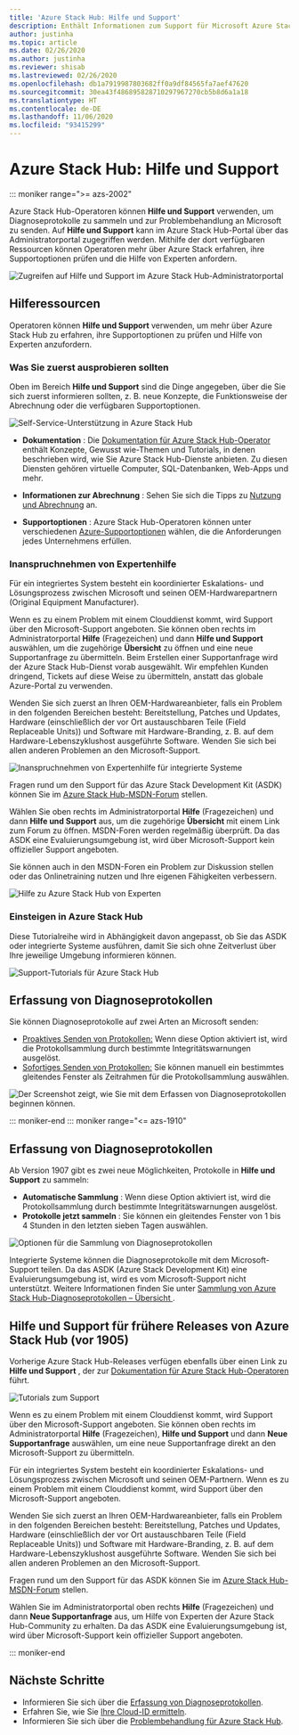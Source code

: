 ```yaml
---
title: 'Azure Stack Hub: Hilfe und Support'
description: Enthält Informationen zum Support für Microsoft Azure Stack Hub.
author: justinha
ms.topic: article
ms.date: 02/26/2020
ms.author: justinha
ms.reviewer: shisab
ms.lastreviewed: 02/26/2020
ms.openlocfilehash: db1a7919987803682ff0a9df84565fa7aef47620
ms.sourcegitcommit: 30ea43f486895828710297967270cb5b8d6a1a18
ms.translationtype: HT
ms.contentlocale: de-DE
ms.lasthandoff: 11/06/2020
ms.locfileid: "93415299"
---
```

# <a name="azure-stack-hub-help-and-support"></a>Azure Stack Hub: Hilfe und Support

::: moniker range=">= azs-2002"

Azure Stack Hub-Operatoren können **Hilfe und Support** verwenden, um Diagnoseprotokolle zu sammeln und zur Problembehandlung an Microsoft zu senden. Auf **Hilfe und Support** kann im Azure Stack Hub-Portal über das Administratorportal zugegriffen werden. Mithilfe der dort verfügbaren Ressourcen können Operatoren mehr über Azure Stack erfahren, ihre Supportoptionen prüfen und die Hilfe von Experten anfordern.  

![Zugreifen auf Hilfe und Support im Azure Stack Hub-Administratorportal](media/azure-stack-help-and-support/help-and-support.png)

## <a name="help-resources"></a>Hilferessourcen

Operatoren können **Hilfe und Support** verwenden, um mehr über Azure Stack Hub zu erfahren, ihre Supportoptionen zu prüfen und Hilfe von Experten anzufordern.

### <a name="things-to-try-first"></a>Was Sie zuerst ausprobieren sollten

Oben im Bereich **Hilfe und Support** sind die Dinge angegeben, über die Sie sich zuerst informieren sollten, z. B. neue Konzepte, die Funktionsweise der Abrechnung oder die verfügbaren Supportoptionen.

![Self-Service-Unterstützung in Azure Stack Hub](media/azure-stack-help-and-support/get-support-tiles.png)

- **Dokumentation** : Die [Dokumentation für Azure Stack Hub-Operator](index.yml) enthält Konzepte, Gewusst wie-Themen und Tutorials, in denen beschrieben wird, wie Sie Azure Stack Hub-Dienste anbieten. Zu diesen Diensten gehören virtuelle Computer, SQL-Datenbanken, Web-Apps und mehr.

- **Informationen zur Abrechnung** : Sehen Sie sich die Tipps zu [Nutzung und Abrechnung](azure-stack-billing-and-chargeback.md) an.

- **Supportoptionen** : Azure Stack Hub-Operatoren können unter verschiedenen [Azure-Supportoptionen](./azure-stack-manage-basics.md) wählen, die die Anforderungen jedes Unternehmens erfüllen.

### <a name="get-expert-help"></a>Inanspruchnehmen von Expertenhilfe

Für ein integriertes System besteht ein koordinierter Eskalations- und Lösungsprozess zwischen Microsoft und seinen OEM-Hardwarepartnern (Original Equipment Manufacturer).

Wenn es zu einem Problem mit einem Clouddienst kommt, wird Support über den Microsoft-Support angeboten. Sie können oben rechts im Administratorportal **Hilfe** (Fragezeichen) und dann **Hilfe und Support** auswählen, um die zugehörige **Übersicht** zu öffnen und eine neue Supportanfrage zu übermitteln. Beim Erstellen einer Supportanfrage wird der Azure Stack Hub-Dienst vorab ausgewählt. Wir empfehlen Kunden dringend, Tickets auf diese Weise zu übermitteln, anstatt das globale Azure-Portal zu verwenden.

Wenden Sie sich zuerst an Ihren OEM-Hardwareanbieter, falls ein Problem in den folgenden Bereichen besteht: Bereitstellung, Patches und Updates, Hardware (einschließlich der vor Ort austauschbaren Teile (Field Replaceable Units)) und Software mit Hardware-Branding, z. B. auf dem Hardware-Lebenszyklushost ausgeführte Software. Wenden Sie sich bei allen anderen Problemen an den Microsoft-Support.

![Inanspruchnehmen von Expertenhilfe für integrierte Systeme](media/azure-stack-help-and-support/get-support-integrated.png)

Fragen rund um den Support für das Azure Stack Development Kit (ASDK) können Sie im [Azure Stack Hub-MSDN-Forum](https://social.msdn.microsoft.com/Forums/azure/home?forum=azurestack) stellen.

Wählen Sie oben rechts im Administratorportal **Hilfe** (Fragezeichen) und dann **Hilfe und Support** aus, um die zugehörige **Übersicht** mit einem Link zum Forum zu öffnen. MSDN-Foren werden regelmäßig überprüft. Da das ASDK eine Evaluierungsumgebung ist, wird über Microsoft-Support kein offizieller Support angeboten.

Sie können auch in den MSDN-Foren ein Problem zur Diskussion stellen oder das Onlinetraining nutzen und Ihre eigenen Fähigkeiten verbessern.

![Hilfe zu Azure Stack Hub von Experten](media/azure-stack-help-and-support/get-support-cards.png)

### <a name="get-up-to-speed-with-azure-stack-hub"></a>Einsteigen in Azure Stack Hub

Diese Tutorialreihe wird in Abhängigkeit davon angepasst, ob Sie das ASDK oder integrierte Systeme ausführen, damit Sie sich ohne Zeitverlust über Ihre jeweilige Umgebung informieren können.

![Support-Tutorials für Azure Stack Hub](media/azure-stack-help-and-support/get-support-tutorials.png)

## <a name="diagnostic-log-collection"></a>Erfassung von Diagnoseprotokollen

Sie können Diagnoseprotokolle auf zwei Arten an Microsoft senden:

- [Proaktives Senden von Protokollen:](./azure-stack-diagnostic-log-collection-overview.md#send-logs-proactively) Wenn diese Option aktiviert ist, wird die Protokollsammlung durch bestimmte Integritätswarnungen ausgelöst.
- [Sofortiges Senden von Protokollen:](./azure-stack-diagnostic-log-collection-overview.md#send-logs-now) Sie können manuell ein bestimmtes gleitendes Fenster als Zeitrahmen für die Protokollsammlung auswählen.

![Der Screenshot zeigt, wie Sie mit dem Erfassen von Diagnoseprotokollen beginnen können.](media/azure-stack-help-and-support/banner-enable-automatic-log-collection.png)

::: moniker-end
::: moniker range="<= azs-1910"

## <a name="diagnostic-log-collection"></a>Erfassung von Diagnoseprotokollen

Ab Version 1907 gibt es zwei neue Möglichkeiten, Protokolle in **Hilfe und Support** zu sammeln:

- **Automatische Sammlung** : Wenn diese Option aktiviert ist, wird die Protokollsammlung durch bestimmte Integritätswarnungen ausgelöst.
- **Protokolle jetzt sammeln** : Sie können ein gleitendes Fenster von 1 bis 4 Stunden in den letzten sieben Tagen auswählen.

![Optionen für die Sammlung von Diagnoseprotokollen](media/azure-stack-automatic-log-collection/azure-stack-log-collection-overview.png)

Integrierte Systeme können die Diagnoseprotokolle mit dem Microsoft-Support teilen. Da das ASDK (Azure Stack Development Kit) eine Evaluierungsumgebung ist, wird es vom Microsoft-Support nicht unterstützt. Weitere Informationen finden Sie unter [Sammlung von Azure Stack Hub-Diagnoseprotokollen – Übersicht ](azure-stack-diagnostic-log-collection-overview.md).

## <a name="help-and-support-for-earlier-releases-azure-stack-hub-pre-1905"></a>Hilfe und Support für frühere Releases von Azure Stack Hub (vor 1905)

Vorherige Azure Stack Hub-Releases verfügen ebenfalls über einen Link zu **Hilfe und Support** , der zur [Dokumentation für Azure Stack Hub-Operatoren](./index.yml) führt.

![Tutorials zum Support](media/azure-stack-help-and-support/get-support-previous.png)

Wenn es zu einem Problem mit einem Clouddienst kommt, wird Support über den Microsoft-Support angeboten. Sie können oben rechts im Administratorportal **Hilfe** (Fragezeichen), **Hilfe und Support** und dann **Neue Supportanfrage** auswählen, um eine neue Supportanfrage direkt an den Microsoft-Support zu übermitteln.

Für ein integriertes System besteht ein koordinierter Eskalations- und Lösungsprozess zwischen Microsoft und seinen OEM-Partnern. Wenn es zu einem Problem mit einem Clouddienst kommt, wird Support über den Microsoft-Support angeboten.

Wenden Sie sich zuerst an Ihren OEM-Hardwareanbieter, falls ein Problem in den folgenden Bereichen besteht: Bereitstellung, Patches und Updates, Hardware (einschließlich der vor Ort austauschbaren Teile (Field Replaceable Units)) und Software mit Hardware-Branding, z. B. auf dem Hardware-Lebenszyklushost ausgeführte Software. Wenden Sie sich bei allen anderen Problemen an den Microsoft-Support.

Fragen rund um den Support für das ASDK können Sie im [Azure Stack Hub-MSDN-Forum](https://social.msdn.microsoft.com/Forums/azure/home?forum=azurestack) stellen.

Wählen Sie im Administratorportal oben rechts **Hilfe** (Fragezeichen) und dann **Neue Supportanfrage** aus, um Hilfe von Experten der Azure Stack Hub-Community zu erhalten. Da das ASDK eine Evaluierungsumgebung ist, wird über Microsoft-Support kein offizieller Support angeboten.

::: moniker-end

## <a name="next-steps"></a>Nächste Schritte

- Informieren Sie sich über die [Erfassung von Diagnoseprotokollen](./azure-stack-diagnostic-log-collection-overview.md?view=azs-2002).
- Erfahren Sie, wie Sie [Ihre Cloud-ID ermitteln](azure-stack-find-cloud-id.md).
- Informieren Sie sich über die [Problembehandlung für Azure Stack Hub](azure-stack-troubleshooting.md).